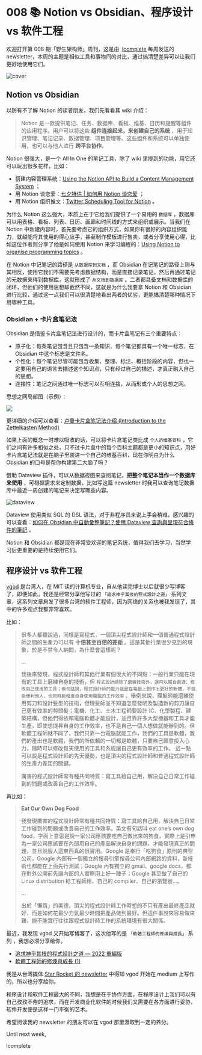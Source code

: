 # 008 📚 Notion vs Obsidian、程序设计 vs 软件工程

欢迎打开第 008 期「野生架构师」周刊，这是由  [lcomplete](https://twitter.com/lcomplete_wild) 每周发送的 newsletter，本周的主题是相似工具和事物间的对比，通过搞清楚差异可以让我们更好地使用它们。

![cover](./008/cover.jpeg)

## Notion vs Obsidian

以防有不了解 Notion 的读者朋友，我们先看看其 wiki 介绍：

> Notion 是一款提供笔记、任务、数据库、看板、维基、日历和提醒等组件的应用程序。用户可以将这些 **组件连接起来，来创建自己的系统** ，用于知识管理、笔记记录、数据管理、项目管理等。这些组件和系统可以单独使用，也可以与他人进行 **跨平台协作**。

Notion 很强大，是一个 All In One 的笔记工具，除了 wiki 里提到的功能，用它还可以玩出很多花样，比如：

- 搭建内容管理系统：[Using the Notion API to Build a Content Management System](https://www.appsmith.com/blog/using-the-notion-api-to-build-a-content-management-system) ；
- 用 Notion 谈恋爱：[七夕特供 | 如何用 Notion 谈恋爱](https://sspai.com/post/65098) ；
- 用 Notion 组织推文：[Twitter Scheduling Tool for Notion](https://www.queue.so/) 。

为什么 Notion 这么强大，本质上在于它给我们提供了一个易用的 `数据库` ，数据库可以用表格、看板、列表、日历、画廊和时间线的方式来组织或展示。当我们在 Notion 中新建内容时，首先要考虑它的组织方式，如果你有很好的内容组织能力，就越能将其使用的得心应手，甚至制作模板进行售卖，或者分享使用心得，比如这位作者则分享了他是如何使用 Notion 来学习编程的：[Using Notion to organise programming topics](https://blog.damiandemasi.com/using-notion-to-organise-programming-topics) 。

在 Notion 中记笔记的路径是 `从数据库到文档` ，而 Obsidian 在记笔记的路径上则与其相反，使用它我们不需要先考虑数据结构，而是直接记录笔记，然后再通过笔记的元数据来得到数据库，这就形成了 `从文档到数据库` 。二者都具备文档和数据库的闭环，但他们的使用思想却截然不同，这就是为什么我要拿 Notion 和 Obsidian 进行比较，通过这一点我们可以很清楚地看出两者的优劣，更能搞清楚哪种情况下用哪种工具。

### Obsidian + 卡片盒笔记法

Obsidian 是借鉴卡片盒笔记法进行设计的，而卡片盒笔记有三个重要特点：

- 原子化：每条笔记包含且只包含一条知识，每个笔记都具有一个唯一标志，在 Obsidian 中这个标志是文件名。
- 个性化：每个笔记尽管可能包含收集、整理、标注、概括阶段的内容，但也一定要用自己的语言去描述这个知识点，只有经过自己的描述，才真正融入自己的思想。
- 连接性：笔记之间通过唯一标志可以互相连接，从而形成个人的思想之网。

思想之网局部图（示例）：

![](./008/web_detail.png)

更详细的介绍可以查看：[卢曼卡片盒笔记法介绍 (Introduction to the Zettelkasten Method)](https://zettelkasten.de/introduction/zh/)

如果上面的概念一时难以吸收的话，可以将卡片盒笔记类比成 `个人的维基百科` ，它们之间有许多相似之处，只不过卡片盒中的每个百科主题都是更小的知识点，用好卡片盒笔记法就是在脑子里装进一个自己的维基百科，现在你明白为什么 Obsidian 的口号是帮你构建第二大脑了吗？

借助 Dataview 插件，可以从数据视图来查阅笔记，**把整个笔记本当作一个数据库来使用** ，可根据需求来定制数据，比如写这篇 newsletter 时我可以查询笔记数据库中最近一周创建的笔记来决定写哪些内容。

![dataview](./008/dataview.png)

Dataview 使用类似 SQL 的 DSL 语法，对于非程序员来说上手会稍难，感兴趣的可以查看：[如何在 Obsidian 中自動彙整筆記？使用 Dataview 查詢與呈現符合條件的筆記](https://medium.com/pm%E7%9A%84%E7%94%9F%E7%94%A2%E5%8A%9B%E5%B7%A5%E5%85%B7%E7%AE%B1/obsidian-%E4%BD%BF%E7%94%A8%E6%95%99%E5%AD%B8-%E6%8F%92%E4%BB%B6%E7%AF%87-02-%E5%A6%82%E4%BD%95%E5%9C%A8-obsidian-%E4%B8%AD%E8%87%AA%E5%8B%95-%E5%BD%99%E6%95%B4%E7%AD%86%E8%A8%98-8d90b5e44f6a) 。

Notion 和 Obsidian 都是现在非常受欢迎的笔记系统，值得我们去学习，当然学习后更重要的是持续使用它们。

## 程序设计 vs 软件工程

[vgod](https://blog.vgod.tw/) 是台湾人，在 MIT 读的计算机专业，自从他读完博士以后就很少写博客了，即便如此，我还是经常分享他写过的 `「追求神乎其技的程式設計之道」` 系列文章，这系列文章启发了很多台湾的软件工程师，因为网络的关系也被我发现了，其中的许多观点我都非常喜欢。

比如：

> 很多人都聽說過，同樣是寫程式，一個頂尖程式設計師和一個普通程式設計師之間的生產力可以有 **十倍甚至百倍的差距** 。這是其他行業很少見到的現象，於是不禁令人納悶，為什麼會這樣呢？
>
> ...
>
> 我後來發現，程式設計師和其他行業有個很大的不同點：一般行業只能在現有的工具上磨練自身的技術，但 `程式設計師除了磨練技術外，還可以獨自創造、修改自己使用的工具；換句話說，程式設計師的能力就是在電腦上創作出更好的軟體，不但能便利他人，也同時能增進自身使用電腦的工作效率` 。舉例來說，理髮師能磨練使用剪刀和設計髮型的技術，但理髮師並不知道怎麼發明及製造新的剪刀讓自己更有效率的剪頭髮；電機、化工、土木工程師要設計 IC、化學製程、建築結構，但他們得依賴電腦軟體才能設計，並且靠許多大型機器和工具才能生產，即使想提昇自身的工作效率，也不是自己一個人想做就能辦到的。但軟體工程師就不同了，我們只靠一台電腦就能工作，我們的工具是軟體，我們的產出也是軟體，我們的所依賴的一切都是軟體，只要自己願意投入心力，隨時可以修改每天使用的工具和系統讓自己更有效率的工作。
> 這一點可以說是程式設計師的先天優勢，也是頂尖的程式設計師和普通程式設計師的生產力差距的關鍵。
>
> 厲害的程式設計師常有種共同特質：寫工具給自己用，解決自己日常工作碰到的問題或改善自己的工作效率。

再比如：

> **Eat Our Own Dog Food**
>
> 我發現厲害的程式設計師常有種共同特質：寫工具給自己用，解決自己日常工作碰到的問題或改善自己的工作效率。英文有句話叫 eat one’s own dog food，字面上意思是說一家公司應該要吃自己做出來的狗食，實際上是引申為一家公司應該要在內部用自己的產品解決自身的問題，才能發現真正的問題，並且說服人這東西真的很實用。Google 是奉行「吃狗食」原則的典型公司，Google 內部有一個獨立的搜尋引擎搜尋公司內部網路的資料，新技術也都能在上面先行測試；Google 內有獨立的 gmail、google docs，都在對外公開前先讓內部的人實際用上好一陣子；Google 甚至做了自己的 Linux distribution 給工程師用、自己的 compiler、自己的瀏覽器…。
>
> ...
>
> 出於「懶惰」的美德，頂尖的程式設計師工作時想的不只有產出最終產品就好，而是如何花最少力氣最少時間把產品做到最好。但這件事說來容易做來難，能不能實行往往跟程式設計師工作的系統環境有很大關係。

最近，我发现 vgod 又开始写博客了，这次他写的是 `「軟體工程師的修煉與成長」` 系列 ，我想必须分享给你。

- [追求神乎其技的程式設計之道 — 2022 重編版](https://vgod.medium.com/%E8%BF%BD%E6%B1%82%E7%A5%9E%E4%B9%8E%E5%85%B6%E6%8A%80%E7%9A%84%E7%A8%8B%E5%BC%8F%E8%A8%AD%E8%A8%88%E4%B9%8B%E9%81%93-2022%E9%87%8D%E7%B7%A8%E7%89%88-7cccc3c68f1e)
- [軟體工程師的修煉與成長 (1)](https://vgod.medium.com/%E8%BB%9F%E9%AB%94%E5%B7%A5%E7%A8%8B%E5%B8%AB%E7%9A%84%E4%BF%AE%E7%85%89%E8%88%87%E6%88%90%E9%95%B7-1-7b906f837d74)

我是从台湾媒体 [Star Rocket 的 newsletter](https://blog.starrocket.io/star-rocket-newsletter/) 中得知 vgod 开始在 medium 上写作的，所以也分享给你。

程序设计和软件工程最大的不同，我想是在于协作方面，在程序设计上我们可以有自己孜孜不倦的追求，而在开发商业化软件的时候我们又需要在各方面进行妥协，软件开发便是这样一门平衡的艺术。

希望阅读我的 newsletter 的朋友可以在 vgod 那里汲取到一定的养分。

Until next week,

lcomplete
